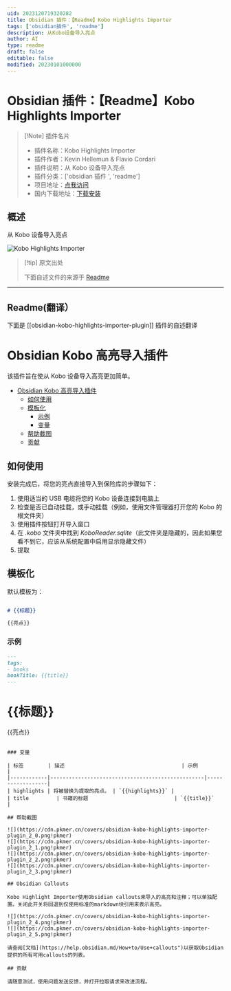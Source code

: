 ```yaml
---
uid: 2023120719320282
title: Obsidian 插件：【Readme】Kobo Highlights Importer
tags: ['obsidian插件', 'readme']
description: 从Kobo设备导入亮点
author: AI
type: readme
draft: false
editable: false
modified: 20230101000000
---
```


# Obsidian 插件：【Readme】Kobo Highlights Importer

> [!Note] 插件名片
> - 插件名称：Kobo Highlights Importer
> - 插件作者：Kevin Hellemun & Flavio Cordari
> - 插件说明：从 Kobo 设备导入亮点
> - 插件分类：['obsidian 插件 ', 'readme']
> - 项目地址：[点我访问](https://github.com/OGKevin/obsidian-kobo-highlights-import)
> - 国内下载地址：[下载安装](https://pkmer.cn/products/plugin/pluginMarket/?obsidian-kobo-highlights-importer-plugin)

## 概述

从 Kobo 设备导入亮点

![Kobo Highlights Importer](https://cdn.pkmer.cn/covers/obsidian-kobo-highlights-importer-plugin.png!pkmer)

> [!tip] 原文出处
>
>下面自述文件的来源于 [Readme](https://ghproxy.net/https://raw.githubusercontent.com/OGKevin/obsidian-kobo-highlights-import/master/README.md)
>

---

## Readme(翻译）

下面是 [[obsidian-kobo-highlights-importer-plugin]] 插件的自述翻译

# Obsidian Kobo 高亮导入插件

该插件旨在使从 Kobo 设备导入高亮更加简单。

- [Obsidian Kobo 高亮导入插件](#obsidian-kobo-高亮导入插件)
	- [如何使用](#如何使用)
	- [模板化](#模板化)
		- [示例](#示例)
		- [变量](#变量)
	- [帮助截图](#帮助截图)
	- [贡献](#贡献)

## 如何使用

安装完成后，将您的亮点直接导入到保险库的步骤如下：

1. 使用适当的 USB 电缆将您的 Kobo 设备连接到电脑上
2. 检查是否已自动挂载，或手动挂载（例如，使用文件管理器打开您的 Kobo 的根文件夹）
3. 使用插件按钮打开导入窗口
4. 在 _.kobo_ 文件夹中找到 _KoboReader.sqlite_（此文件夹是隐藏的，因此如果您看不到它，应该从系统配置中启用显示隐藏文件）
5. 提取

## 模板化

默认模板为：

```markdown

# {{标题}}

{{亮点}}
```

### 示例

```markdown
---
tags:
- books
bookTitle: {{title}}
---
```

# {{标题}}

{{亮点}}

```

### 变量

| 标签        | 描述                                      | 示例          |
|------------|--------------------------------------------------|------------------|
| highlights | 将被替换为提取的亮点。 | `{{highlights}}` |
| title		    | 书籍的标题                            | `{{title}}`      |

## 帮助截图

![](https://cdn.pkmer.cn/covers/obsidian-kobo-highlights-importer-plugin_2_0.png!pkmer)
![](https://cdn.pkmer.cn/covers/obsidian-kobo-highlights-importer-plugin_2_1.png!pkmer)
![](https://cdn.pkmer.cn/covers/obsidian-kobo-highlights-importer-plugin_2_2.png!pkmer)
![](https://cdn.pkmer.cn/covers/obsidian-kobo-highlights-importer-plugin_2_3.png!pkmer)

## Obsidian Callouts

Kobo Highlight Importer使用Obsidian callouts来导入的高亮和注释；可以单独配置。关闭此开关将回退到仅使用标准的markdown块引用来表示高亮。

![](https://cdn.pkmer.cn/covers/obsidian-kobo-highlights-importer-plugin_2_4.png!pkmer)
![](https://cdn.pkmer.cn/covers/obsidian-kobo-highlights-importer-plugin_2_5.png!pkmer)

请查阅[文档](https://help.obsidian.md/How+to/Use+callouts")以获取Obsidian提供的所有可用callouts的列表。

## 贡献

请随意测试，使用问题发送反馈，并打开拉取请求来改进流程。



